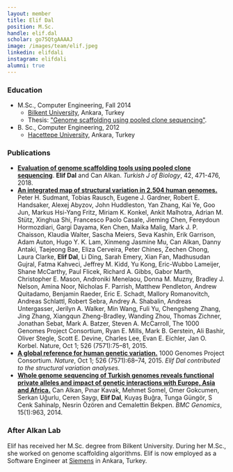```yaml
---
layout: member
title: Elif Dal
position: M.Sc. 
handle: elif.dal
scholar: go75QtgAAAAJ
image: /images/team/elif.jpeg
linkedin: elifdali
instagram: elifdali
alumni: true
---
```


### Education

- M.Sc., Computer Engineering, Fall 2014 
  - [Bilkent University](http://www.cs.bilkent.edu.tr/), Ankara, Turkey 
  - Thesis: ["Genome scaffolding using pooled clone sequencing"](https://tez.yok.gov.tr/UlusalTezMerkezi/TezGoster?key=48XPj7KKQhKUgntkUiKO3Cum1XTTQKMRuFOclaEIGTsjAa4CLojSMGOGpcRh4kRi).
- B. Sc., Computer Engineering, 2012 
  - [Hacettepe University](http://www.cs.hacettepe.edu.tr/eng/), Ankara, Turkey


### Publications

- [**Evaluation of genome scaffolding tools using pooled clone sequencing**](https://www.ncbi.nlm.nih.gov/pubmed/30983868). **Elif Dal** and Can Alkan. *Turkish J of Biology*, 42, 471-476, 2018.
- [**An integrated map of structural variation in 2,504 human genomes.**](http://www.ncbi.nlm.nih.gov/pubmed/26432246) Peter H. Sudmant, Tobias Rausch, Eugene J. Gardner, Robert E. Handsaker, Alexej Abyzov, John Huddleston, Yan Zhang, Kai Ye, Goo Jun, Markus Hsi-Yang Fritz, Miriam K. Konkel, Ankit Malhotra, Adrian M. Stütz, Xinghua Shi, Francesco Paolo Casale, Jieming Chen, Fereydoun Hormozdiari, Gargi Dayama, Ken Chen, Maika Malig, Mark J. P. Chaisson, Klaudia Walter, Sascha Meiers, Seva Kashin, Erik Garrison, Adam Auton, Hugo Y. K. Lam, Xinmeng Jasmine Mu, Can Alkan, Danny Antaki, Taejeong Bae, Eliza Cerveira, Peter Chines, Zechen Chong, Laura Clarke, **Elif Dal**, Li Ding, Sarah Emery, Xian Fan, Madhusudan Gujral, Fatma Kahveci, Jeffrey M. Kidd, Yu Kong, Eric-Wubbo Lameijer, Shane McCarthy, Paul Flicek, Richard A. Gibbs, Gabor Marth, Christopher E. Mason, Androniki Menelaou, Donna M. Muzny, Bradley J. Nelson, Amina Noor, Nicholas F. Parrish, Matthew Pendleton, Andrew Quitadamo, Benjamin Raeder, Eric E. Schadt, Mallory Romanovitch, Andreas Schlattl, Robert Sebra, Andrey A. Shabalin, Andreas Untergasser, Jerilyn A. Walker, Min Wang, Fuli Yu, Chengsheng Zhang, Jing Zhang, Xiangqun Zheng-Bradley, Wanding Zhou, Thomas Zichner, Jonathan Sebat, Mark A. Batzer, Steven A. McCarroll, The 1000 Genomes Project Consortium, Ryan E. Mills, Mark B. Gerstein, Ali Bashir, Oliver Stegle, Scott E. Devine, Charles Lee, Evan E. Eichler, Jan O. Korbel. Nature, Oct 1; 526 (7571):75–81, 2015.
- [**A global reference for human genetic variation.**](http://www.ncbi.nlm.nih.gov/pubmed/26432245) 1000 Genomes Project Consortium. *Nature*, Oct 1; 526 (7571):68–74, 2015. 
*Elif Dal contributed to the structural variation analyses.*
- [**Whole genome sequencing of Turkish genomes reveals functional private alleles and impact of genetic interactions with Europe, Asia and Africa.**](http://www.ncbi.nlm.nih.gov/pubmed/25376095) Can Alkan, Pınar Kavak, Mehmet Somel, Omer Gokcumen, Serkan Uğurlu, Ceren Saygı, **Elif Dal**, Kuyaş Buğra, Tunga Güngör, S Cenk Sahinalp, Nesrin Özören and Cemalettin Bekpen. *BMC Genomics*, 15(1):963, 2014.

### After Alkan Lab

Elif has received her M.Sc. degree from Bilkent University. During her M.Sc., she worked on genome scaffolding algorithms.
Elif is now employed as a Software Engineer at [Siemens](https://www.siemens.com) in Ankara, Turkey.
